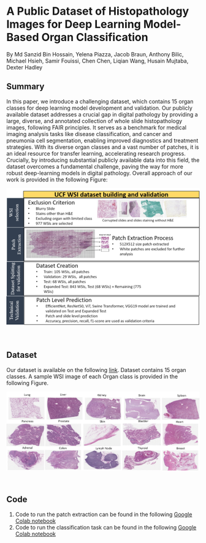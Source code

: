 # A Public Dataset of Histopathology Images for Deep Learning Model-Based Organ Classification
By Md Sanzid Bin Hossain, Yelena Piazza, Jacob Braun, Anthony Bilic, Michael Hsieh, Samir Fouissi, Chen Chen, Liqian Wang, Husain Mujtaba, Dexter Hadley

## Summary
In this paper, we introduce a challenging dataset, which contains 15 organ classes for deep learning model development and validation. Our publicly available dataset addresses a crucial gap in digital pathology by providing a large, diverse, and annotated collection of whole slide histopathology images, following FAIR principles. It serves as a benchmark for medical imaging analysis tasks like disease classification, and cancer and pneumonia cell segmentation, enabling improved diagnostics and treatment strategies. With its diverse organ classes and a vast number of patches, it is an ideal resource for transfer learning, accelerating research progress. Crucially, by introducing substantial publicly available data into this field, the dataset overcomes a fundamental challenge, paving the way for more robust deep-learning models in digital pathology. Overall approach of our work is provided in the following Figure:

![Alt text](Images/overall_process.png)

<br>


## Dataset
Our dataset is available on the following [link](https://stars.library.ucf.edu/ucfnecropsywsi/). Dataset contains 15 organ classes. A sample WSI image of each Organ class is provided in the following Figure.

![Alt text](Images/WSI_all_organs.png)

<br>

## Code
1. Code to run the patch extraction can be found in the following [Google Colab notebook](Patch_batch_processing.ipynb)
2. Code to run the classification task can be found in the following [Google Colab notebook](UCF_WSI_Classification_model.ipynb)
